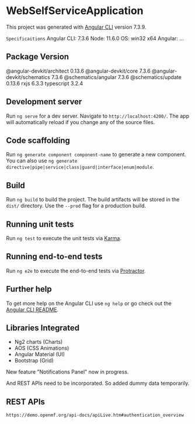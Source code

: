 # WebSelfServiceApplication

This project was generated with [Angular CLI](https://github.com/angular/angular-cli) version 7.3.9.

`Specificaitions`
Angular CLI: 7.3.6
Node: 11.6.0
OS: win32 x64
Angular:
...

Package                      Version
------------------------------------------------------
@angular-devkit/architect    0.13.6
@angular-devkit/core         7.3.6
@angular-devkit/schematics   7.3.6
@schematics/angular          7.3.6
@schematics/update           0.13.6
rxjs                         6.3.3
typescript                   3.2.4

## Development server

Run `ng serve` for a dev server. Navigate to `http://localhost:4200/`. The app will automatically reload if you change any of the source files.

## Code scaffolding

Run `ng generate component component-name` to generate a new component. You can also use `ng generate directive|pipe|service|class|guard|interface|enum|module`.

## Build

Run `ng build` to build the project. The build artifacts will be stored in the `dist/` directory. Use the `--prod` flag for a production build.

## Running unit tests

Run `ng test` to execute the unit tests via [Karma](https://karma-runner.github.io).

## Running end-to-end tests

Run `ng e2e` to execute the end-to-end tests via [Protractor](http://www.protractortest.org/).

## Further help

To get more help on the Angular CLI use `ng help` or go check out the [Angular CLI README](https://github.com/angular/angular-cli/blob/master/README.md).

## Libraries Integrated

+ Ng2 charts (Charts)
+ AOS (CSS Animations)
+ Angular Material (UI)
+ Bootstrap (Grid)

New feature "Notifications Panel" now in progress.

And REST APIs need to be incorporated. So added dummy data temporarily.

## REST APIs

`https://demo.openmf.org/api-docs/apiLive.htm#authentication_overview`

